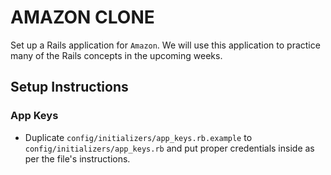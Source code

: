 # AMAZON CLONE

Set up a Rails application for `Amazon`. We will use this application to practice many of the Rails concepts in the upcoming weeks.
## Setup Instructions

### App Keys
* Duplicate `config/initializers/app_keys.rb.example` to `config/initializers/app_keys.rb` and put proper credentials inside as per the file's instructions.